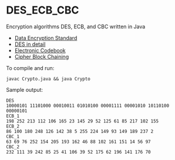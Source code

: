 # DES_ECB_CBC

Encryption algorithms DES, ECB, and CBC written in Java

* [Data Encryption Standard](https://en.wikipedia.org/wiki/Data_Encryption_Standard)
* [DES in detail](https://www.memresearch.org/grabbe/des.htm)
* [Electronic Codebook](https://en.wikipedia.org/wiki/Block_cipher_mode_of_operation#ECB)
* [Cipher Block Chaining](https://en.wikipedia.org/wiki/Block_cipher_mode_of_operation#CBC)

To compile and run:
```
javac Crypto.java && java Crypto
```     

Sample output:
```
DES
10000101 11101000 00010011 01010100 00001111 00001010 10110100 00000101
ECB_1
198 252 213 112 106 165 23 145 29 52 125 61 85 217 102 155
ECB_2
86 100 180 248 126 142 38 5 255 224 149 93 149 189 237 2
CBC_1
63 69 76 252 154 205 193 162 46 88 102 161 151 14 56 97
CBC_2
232 111 39 242 85 25 41 106 39 52 175 62 196 141 176 70
```
